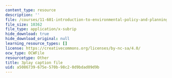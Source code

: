 ```yaml
---
content_type: resource
description: ''
file: /courses/11-601-introduction-to-environmental-policy-and-planning-fall-2016/a5086739675e570b98c20d9bdad09d9b_A76FlzncnbU.vtt
file_size: 10362
file_type: application/x-subrip
hide_download: true
hide_download_original: null
learning_resource_types: []
license: https://creativecommons.org/licenses/by-nc-sa/4.0/
ocw_type: OCWFile
resourcetype: Other
title: 3play caption file
uid: a5086739-675e-570b-98c2-0d9bdad09d9b
---
```

